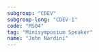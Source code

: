 ```yaml
---
subgroup: "CDEV"
subgroup-long: "CDEV-1"
code: "MS04"
tag: "Minisymposium Speaker"
name: "John Nardini"
---
```

